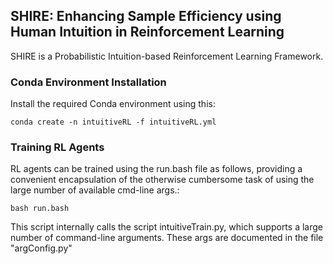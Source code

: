 <h2>SHIRE: Enhancing Sample Efficiency using Human Intuition in Reinforcement Learning</h2>
SHIRE is a Probabilistic Intuition-based Reinforcement Learning Framework.<br>

<h3>Conda Environment Installation</h3>
Install the required Conda environment using this:

```
conda create -n intuitiveRL -f intuitiveRL.yml
```

<h3>Training RL Agents</h3>
RL agents can be trained using the run.bash file as follows, providing a convenient encapsulation of the otherwise cumbersome task of using the large number of available cmd-line args.:

```
bash run.bash
```

This script internally calls the script intuitiveTrain.py, which supports a large number of command-line arguments. These args are documented in the file "argConfig.py"